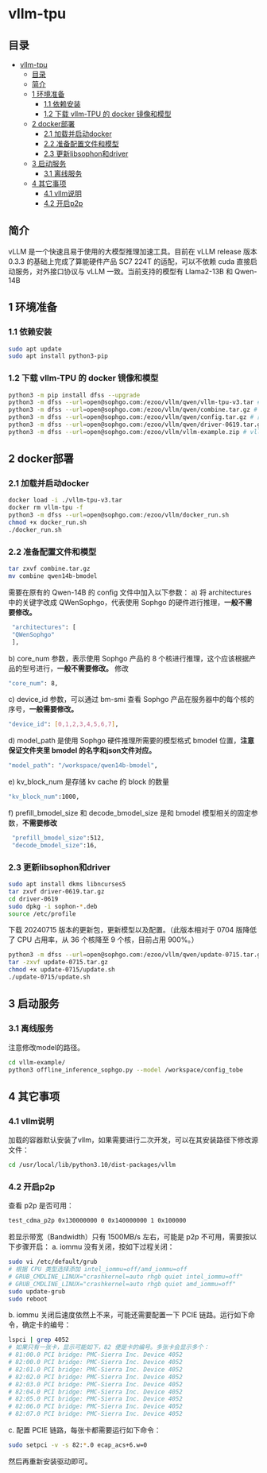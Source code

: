 # vllm-tpu

## 目录

- [vllm-tpu](#vllm-tpu)
  - [目录](#目录)
  - [简介](#简介)
  - [1 环境准备](#1-环境准备)
    - [1.1 依赖安装](#11-依赖安装)
    - [1.2 下载 vllm-TPU 的 docker 镜像和模型](#12-下载-vllm-tpu-的-docker-镜像和模型)
  - [2 docker部署](#2-docker部署)
    - [2.1 加载并启动docker](#21-加载并启动docker)
    - [2.2 准备配置文件和模型](#22-准备配置文件和模型)
    - [2.3 更新libsophon和driver](#23-更新libsophon和driver)
  - [3 启动服务](#3-启动服务)
    - [3.1 离线服务](#31-离线服务)
  - [4 其它事项](#4-其它事项)
    - [4.1 vllm说明](#41-vllm说明)
    - [4.2 开启p2p](#42-开启p2p)


## 简介
vLLM 是一个快速且易于使用的大模型推理加速工具。目前在 vLLM release 版本 0.3.3 的基础上完成了算能硬件产品 SC7 224T 的适配，可以不依赖 cuda 直接启动服务，对外接口协议与 vLLM 一致。当前支持的模型有 Llama2-13B 和 Qwen-14B

## 1 环境准备

### 1.1 依赖安装

```bash
sudo apt update 
sudo apt install python3-pip
```

### 1.2 下载 vllm-TPU 的 docker 镜像和模型

```bash
python3 -m pip install dfss --upgrade 
python3 -m dfss --url=open@sophgo.com:/ezoo/vllm/qwen/vllm-tpu-v3.tar # 镜像
python3 -m dfss --url=open@sophgo.com:/ezoo/vllm/qwen/combine.tar.gz # qwen2-14B bmodel，如果自己编译，可以不下
python3 -m dfss --url=open@sophgo.com:/ezoo/vllm/qwen/config.tar.gz # 配置文件，可以不下，仓库已经包含了
python3 -m dfss --url=open@sophgo.com:/ezoo/vllm/qwen/driver-0619.tar.gz # 驱动，必须更新
python3 -m dfss --url=open@sophgo.com:/ezoo/vllm/vllm-example.zip # vllm 示例代码，可以不下，使用本仓库代码
```

## 2 docker部署

### 2.1 加载并启动docker
```bash
docker load -i ./vllm-tpu-v3.tar
docker rm vllm-tpu -f 
python3 -m dfss --url=open@sophgo.com:/ezoo/vllm/docker_run.sh 
chmod +x docker_run.sh 
./docker_run.sh
```

### 2.2 准备配置文件和模型
```bash
tar zxvf combine.tar.gz 
mv combine qwen14b-bmodel 
```

需要在原有的 Qwen-14B 的 config 文件中加入以下参数：
a) 将 architectures 中的关键字改成 QWenSophgo，代表使用 Sophgo 的硬件进行推理，**一般不需要修改。**
```bash
 "architectures": [ 
 "QWenSophgo" 
 ],
 ```
b) core_num 参数，表示使用 Sophgo 产品的 8 个核进行推理，这个应该根据产品的型号进行，**一般不需要修改。**
修改
```bash
"core_num": 8,
```

c) device_id 参数，可以通过 bm-smi 查看 Sophgo 产品在服务器中的每个核的序号，**一般需要修改。**
```bash
"device_id": [0,1,2,3,4,5,6,7], 
```

d) model_path 是使用 Sophgo 硬件推理所需要的模型格式 bmodel 位置，**注意保证文件夹里 bmodel 的名字和json文件对应。**
```bash
"model_path": "/workspace/qwen14b-bmodel", 
```

e) kv_block_num 是存储 kv cache 的 block 的数量
```bash
"kv_block_num":1000, 
```

f) prefill_bmodel_size 和 decode_bmodel_size 是和 bmodel 模型相关的固定参数，**不需要修改**
```bash
 "prefill_bmodel_size":512, 
 "decode_bmodel_size":16,
```

### 2.3 更新libsophon和driver

```bash
sudo apt install dkms libncurses5 
tar zxvf driver-0619.tar.gz 
cd driver-0619 
sudo dpkg -i sophon-*.deb 
source /etc/profile 
```

下载 20240715 版本的更新包，更新模型以及配置。（此版本相对于 0704 版降低了 CPU 占用率，从 36 个核降至 9 个核，目前占用 900%。）
```bash
python3 -m dfss --url=open@sophgo.com:/ezoo/vllm/qwen/update-0715.tar.gz 
tar -zxvf update-0715.tar.gz 
chmod +x update-0715/update.sh 
./update-0715/update.sh
```

## 3 启动服务
### 3.1 离线服务
注意修改model的路径。
```bash
cd vllm-example/
python3 offline_inference_sophgo.py --model /workspace/config_tobe
```

## 4 其它事项
### 4.1 vllm说明

加载的容器默认安装了vllm，如果需要进行二次开发，可以在其安装路径下修改源文件：
```bash
cd /usr/local/lib/python3.10/dist-packages/vllm
```

### 4.2 开启p2p
查看 p2p 是否可用：
```bash
test_cdma_p2p 0x130000000 0 0x140000000 1 0x100000 
```

若显示带宽（Bandwidth）只有 1500MB/s 左右，可能是 p2p 不可用，需要按以下步骤开启：
a. iommu 没有关闭，按如下过程关闭：
```bash
sudo vi /etc/default/grub 
# 根据 CPU 类型选择添加 intel_iommu=off/amd_iommu=off 
# GRUB_CMDLINE_LINUX="crashkernel=auto rhgb quiet intel_iommu=off" 
# GRUB_CMDLINE_LINUX="crashkernel=auto rhgb quiet amd_iommu=off" 
sudo update-grub 
sudo reboot
```

b. iommu 关闭后速度依然上不来，可能还需要配置一下 PCIE 链路。运行如下命令，确定卡的编号：
```bash
lspci | grep 4052 
# 如果只有一张卡，显示可能如下，82 便是卡的编号。多张卡会显示多个：
# 81:00.0 PCI bridge: PMC-Sierra Inc. Device 4052 
# 82:00.0 PCI bridge: PMC-Sierra Inc. Device 4052 
# 82:01.0 PCI bridge: PMC-Sierra Inc. Device 4052 
# 82:02.0 PCI bridge: PMC-Sierra Inc. Device 4052 
# 82:03.0 PCI bridge: PMC-Sierra Inc. Device 4052 
# 82:04.0 PCI bridge: PMC-Sierra Inc. Device 4052 
# 82:05.0 PCI bridge: PMC-Sierra Inc. Device 4052 
# 82:06.0 PCI bridge: PMC-Sierra Inc. Device 4052 
# 82:07.0 PCI bridge: PMC-Sierra Inc. Device 4052
```

c. 配置 PCIE 链路，每张卡都需要运行如下命令：
```bash
sudo setpci -v -s 82:*.0 ecap_acs+6.w=0 
```
然后再重新安装驱动即可。
